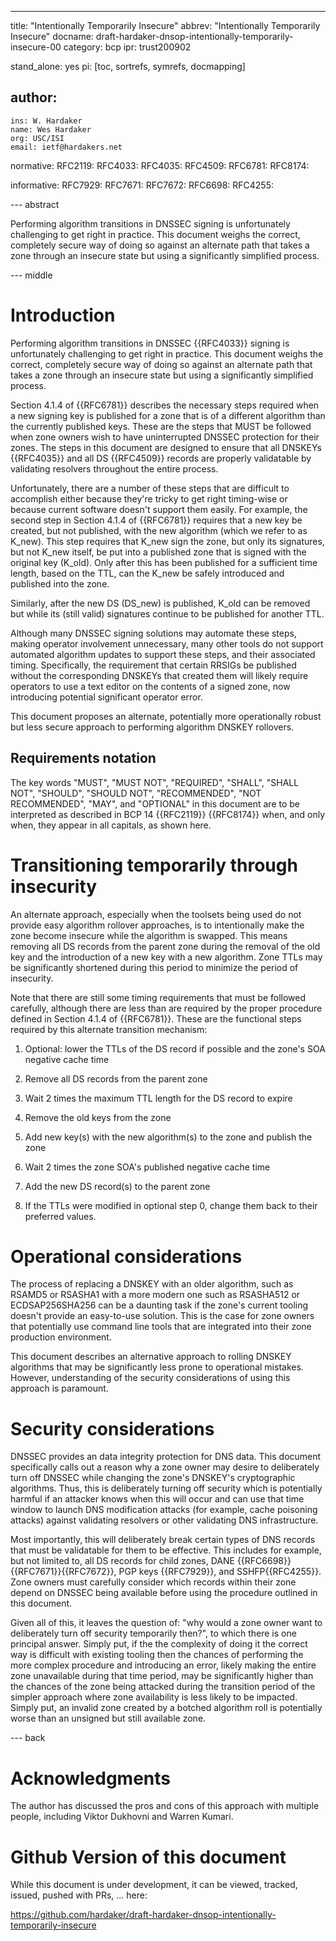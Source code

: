 ---
title: "Intentionally Temporarily Insecure"
abbrev: "Intentionally Temporarily Insecure"
docname: draft-hardaker-dnsop-intentionally-temporarily-insecure-00
category: bcp
ipr: trust200902

stand_alone: yes
pi: [toc, sortrefs, symrefs, docmapping]

author:
  -
    ins: W. Hardaker
    name: Wes Hardaker
    org: USC/ISI
    email: ietf@hardakers.net


normative:
  RFC2119:
  RFC4033:
  RFC4035:
  RFC4509:
  RFC6781:
  RFC8174:

informative:
  RFC7929:
  RFC7671:
  RFC7672:
  RFC6698:
  RFC4255:

--- abstract

Performing algorithm transitions in DNSSEC signing is unfortunately
challenging to get right in practice.  This document weighs the
correct, completely secure way of doing so against an alternate path
that takes a zone through an insecure state but using a significantly
simplified process. 

--- middle

# Introduction

Performing algorithm transitions in DNSSEC {{RFC4033}} signing is
unfortunately challenging to get right in practice.  This document
weighs the correct, completely secure way of doing so against an
alternate path that takes a zone through an insecure state but using a
significantly simplified process.

Section 4.1.4 of {{RFC6781}} describes the necessary steps required
when a new signing key is published for a zone that is of a different
algorithm than the currently published keys.  These are the steps that
MUST be followed when zone owners wish to have uninterrupted DNSSEC
protection for their zones.  The steps in this document are designed
to ensure that all DNSKEYs {{RFC4035}} and all DS {{RFC4509}} records
are properly validatable by validating resolvers throughout the entire
process.

Unfortunately, there are a number of these steps that are difficult to
accomplish either because they're tricky to get right timing-wise or
because current software doesn't support them easily.  For example,
the second step in Section 4.1.4 of {{RFC6781}} requires that a new
key be created, but not published, with the new algorithm (which we
refer to as K_new).  This step requires that K_new sign the zone, but
only its signatures, but not K_new itself, be put into a published
zone that is signed with the original key (K_old).  Only after this
has been published for a sufficient time length, based on the TTL, can
the K_new be safely introduced and published into the zone.

Similarly, after the new DS (DS_new) is published, K_old can be
removed but while its (still valid) signatures continue to be
published for another TTL.

Although many DNSSEC signing solutions may automate these steps,
making operator involvement unnecessary, many other tools do not
support automated algorithm updates to support these steps, and their
associated timing.  Specifically, the requirement that certain RRSIGs
be published without the corresponding DNSKEYs that created them will
likely require operators to use a text editor on the contents of a
signed zone, now introducing potential significant operator error.

This document proposes an alternate, potentially more operationally
robust but less secure approach to performing algorithm DNSKEY
rollovers.

## Requirements notation

   The key words "MUST", "MUST NOT", "REQUIRED", "SHALL", "SHALL NOT",
   "SHOULD", "SHOULD NOT", "RECOMMENDED", "NOT RECOMMENDED", "MAY",
   and "OPTIONAL" in this document are to be interpreted as described
   in BCP 14 {{RFC2119}} {{RFC8174}} when, and only when, they appear
   in all capitals, as shown here.

# Transitioning temporarily through insecurity

An alternate approach, especially when the toolsets being used do not
provide easy algorithm rollover approaches, is to intentionally make
the zone become insecure while the algorithm is swapped.  This means
removing all DS records from the parent zone during the removal of the
old key and the introduction of a new key with a new algorithm.  Zone
TTLs may be significantly shortened during this period to minimize the
period of insecurity.

Note that there are still some timing requirements that must be
followed carefully, although there are less than are required by the
proper procedure  defined in Section 4.1.4 of {{RFC6781}}.  These are
the functional steps required by this alternate transition mechanism:

1. Optional: lower the TTLs of the DS record if possible and the
   zone's SOA negative cache time

2. Remove all DS records from the parent zone

3. Wait 2 times the maximum TTL length for the DS record to expire

4. Remove the old keys from the zone

5. Add new key(s) with the new algorithm(s) to the zone and publish
   the zone
   
6. Wait 2 times the zone SOA's published negative cache time

7. Add the new DS record(s) to the parent zone

8. If the TTLs were modified in optional step 0, change them back to
   their preferred values.

# Operational considerations

The process of replacing a DNSKEY with an older algorithm, such as
RSAMD5 or RSASHA1 with a more modern one such as RSASHA512 or
ECDSAP256SHA256 can be a daunting task if the zone's current tooling
doesn't provide an easy-to-use solution.  This is the case for zone
owners that potentially use command line tools that are integrated
into their zone production environment.

This document describes an alternative approach to rolling DNSKEY
algorithms that may be significantly less prone to operational
mistakes.  However, understanding of the security considerations of
using this approach is paramount.

# Security considerations

DNSSEC provides an data integrity protection for DNS data.  This
document specifically calls out a reason why a zone owner may desire
to deliberately turn off DNSSEC while changing the zone's DNSKEY's
cryptographic algorithms.  Thus, this is deliberately turning off
security which is potentially harmful if an attacker knows when this
will occur and can use that time window to launch DNS modification
attacks (for example, cache poisoning attacks) against validating
resolvers or other validating DNS infrastructure.

Most importantly, this will deliberately break certain types of DNS
records that must be validatable for them to be effective.  This
includes for example, but not limited to, all DS records for child
zones, DANE {{RFC6698}}{{RFC7671}}{{RFC7672}}, PGP keys {{RFC7929}},
and SSHFP{{RFC4255}}.  Zone owners must carefully consider which
records within their zone depend on DNSSEC being available before
using the procedure outlined in this document.

Given all of this, it leaves the question of: "why would a zone owner
want to deliberately turn off security temporarily then?", to which
there is one principal answer.  Simply put, if the the complexity of
doing it the correct way is difficult with existing tooling then the
chances of performing the more complex procedure and introducing an
error, likely making the entire zone unavailable during that time
period, may be significantly higher than the chances of the zone being
attacked during the transition period of the simpler approach where
zone availability is less likely to be impacted.  Simply put, an
invalid zone created by a botched algorithm roll is potentially worse
than an unsigned but still available zone.

--- back

# Acknowledgments

The author has discussed the pros and cons of this approach with
multiple people, including Viktor Dukhovni and Warren Kumari.

# Github Version of this document

While this document is under development, it can be viewed, tracked,
issued, pushed with PRs, ... here:

https://github.com/hardaker/draft-hardaker-dnsop-intentionally-temporarily-insecure
